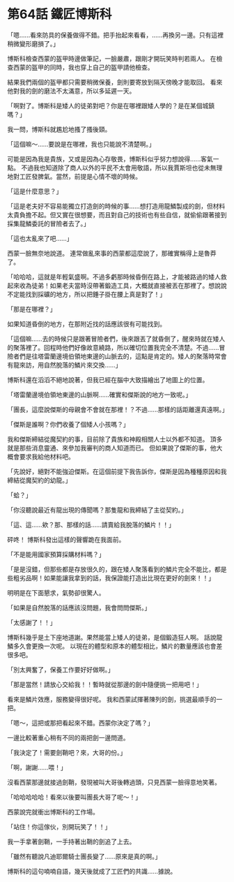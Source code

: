 # 第64話 鐵匠博斯科

「嗯......看來防具的保養做得不錯。把手抬起來看看，......再換另一邊。只有這裡稍微變形磨損了。」

博斯科檢查西蒙的盔甲時邊做筆記，一臉嚴肅，跟剛才開玩笑時判若兩人。
在檢查西蒙的盔甲的同時，我也穿上自己的盔甲請他檢查。

結果我們兩個的盔甲都只需要稍微保養，劍則要寄放到隔天傍晚才能取回。
看來他對我的劍的磨法不太滿意，所以多延遲一天。

「啊對了。博斯科是矮人的徒弟對吧？你是在哪裡跟矮人學的？是在某個城鎮嗎？」

我一問，博斯科就尷尬地搔了搔後頸。

「這個嘛～......要說是在哪裡，我也只能說不清楚啊。」

可能是因為我是貴族，又或是因為心存敬畏，博斯科似乎努力想說得......客氣一點。
不過我也知道除了商人以外的平民不太會用敬語，所以我賈斯坦也從未無理地對工匠發脾氣。當然，前提是心情不壞的時候。

「這是什麼意思？」

「這是老夫好不容易能獨立打造劍的時候的事......想打造用龍鱗製成的劍，但材料太貴負擔不起。但又實在很想要，而且對自己的技術也有些自信，就偷偷跟著接到採集龍鱗委託的冒險者去了。」

「這也太亂來了吧......」

西蒙一臉無奈地說道。
連常做亂來事的西蒙都這麼說了，那確實稱得上是魯莽了。

「哈哈哈，這就是年輕氣盛啊。不過多虧那時候昏倒在路上，才能被路過的矮人救起來收為徒弟！如果老夫當時沒帶著鍛造工具，大概就直接被丟在那裡了。想說說不定能找到採礦的地方，所以把錘子掛在腰上真是對了！」

「那是在哪裡？」

如果知道昏倒的地方，在那附近找的話應該很有可能找到。

「這個嘛......去的時候只是跟著冒險者們，後來跟丟了就昏倒了，醒來時就在矮人的聚落裡了。回程時他們好像故意繞路，所以確切位置我完全不清楚。不過......冒險者們是往塔雷蘭邊境伯領地東邊的山脈去的，這點是肯定的。矮人的聚落時常會有龍來訪，用自然脫落的鱗片來交換......」

博斯科還在滔滔不絕地說著，但我已經在腦中大致描繪出了地圖上的位置。

「塔雷蘭邊境伯領地東邊的山脈啊......確實和傑斯說的地方一致呢。」

「團長，這麼說傑斯的母親會不會就在那裡！？不過......那樣的話距離還真遠啊。」

「傑斯是誰啊？你們收養了個矮人小孩嗎？」

我和傑斯締結從魔契約的事，目前除了貴族和神殿相關人士以外都不知道。
頂多就是那些消息靈通、來參加我審判的商人知道而已。
但如果說了傑斯的事，他大概會要求我給他材料吧。

「先說好，絕對不能強迫傑斯。在這個前提下我告訴你，傑斯是因為種種原因和我締結從魔契約的幼龍。」

「蛤？」

「你沒聽說最近有龍出現的傳聞嗎？那隻龍和我締結了主從契約。」

「這、這......欸？那、那樣的話......請賣給我脫落的鱗片！！」

砰咚！
博斯科發出這樣的聲響跪在我面前。

「不是能用國家預算採購材料嗎？」

「是是沒錯，但那些都是存放很久的，跟在矮人聚落看到的鱗片完全不能比，都是些粗劣品啊！如果能讓我拿到的話，我保證能打造出比現在更好的劍來！！」

明明是在下面懇求，氣勢卻很驚人。

「如果是自然脫落的話應該沒問題，我會問問傑斯。」

「太感謝了！！」

博斯科幾乎是土下座地道謝。果然能當上矮人的徒弟，是個鍛造狂人啊。
話說龍鱗多久會更換一次呢。
以現在的體型和原本的體型相比，鱗片的數量應該也會差很多吧。

「別太興奮了，保養工作要好好做啊。」

「那是當然！請放心交給我！！暫時就從那邊的劍中隨便挑一把用吧！」

看來是鱗片效應，服務變得很好呢。
我和西蒙試揮著陳列的劍，挑選最順手的一把。

「嗯～，這把或那把看起來不錯。西蒙你決定了嗎？」

一邊比較著重心稍有不同的兩把劍一邊問道。

「我決定了！需要劍鞘吧？來，大哥的份。」

「啊，謝謝......喂！」

沒看西蒙那邊就接過劍鞘，發現被叫大哥後轉過頭，只見西蒙一臉得意地笑著。

「哈哈哈哈哈！看來以後要叫團長大哥了呢～！」

西蒙說完就衝出博斯科的工作場。

「站住！你這傢伙，別開玩笑了！！」

我一手拿著劍鞘，一手持著出鞘的劍追了上去。

「雖然有聽說凡迪耶爾騎士團長變了......原來是真的啊。」

博斯科的這句喃喃自語，幾天後就成了工匠們的共識......據說。